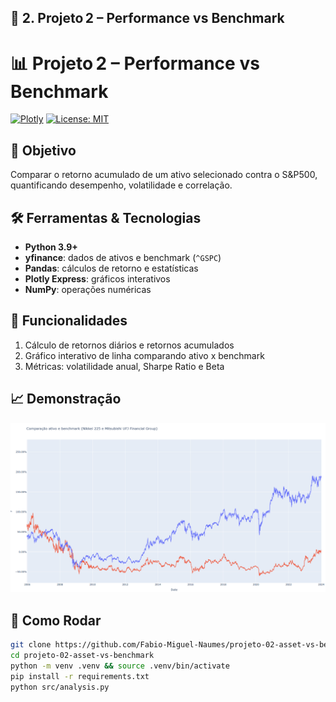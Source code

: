 ## 📘 2. Projeto 2 – Performance vs Benchmark


# 📊 Projeto 2 – Performance vs Benchmark

[![Plotly](https://img.shields.io/badge/Plotly-Interactive-orange)]() [![License: MIT](https://img.shields.io/badge/License-MIT-green)](LICENSE)

## 🎯 Objetivo
Comparar o retorno acumulado de um ativo selecionado contra o S&P500, quantificando desempenho, volatilidade e correlação.

## 🛠️ Ferramentas & Tecnologias
- **Python 3.9+**  
- **yfinance**: dados de ativos e benchmark (`^GSPC`)  
- **Pandas**: cálculos de retorno e estatísticas  
- **Plotly Express**: gráficos interativos  
- **NumPy**: operações numéricas

## 🚀 Funcionalidades
1. Cálculo de retornos diários e retornos acumulados  
2. Gráfico interativo de linha comparando ativo x benchmark  
3. Métricas: volatilidade anual, Sharpe Ratio e Beta

## 📈 Demonstração
![performance_plot](Comparacao-ativo-e-benchmark-Nikkei-225-e-Mitsubishi-UFJ-Financial-Group.png)

## 📝 Como Rodar
```bash
git clone https://github.com/Fabio-Miguel-Naumes/projeto-02-asset-vs-benchmark.git
cd projeto-02-asset-vs-benchmark
python -m venv .venv && source .venv/bin/activate
pip install -r requirements.txt
python src/analysis.py
